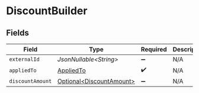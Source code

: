 # DiscountBuilder


## Fields

| Field                                                                  | Type                                                                   | Required                                                               | Description                                                            |
| ---------------------------------------------------------------------- | ---------------------------------------------------------------------- | ---------------------------------------------------------------------- | ---------------------------------------------------------------------- |
| `externalId`                                                           | *JsonNullable\<String>*                                                | :heavy_minus_sign:                                                     | N/A                                                                    |
| `appliedTo`                                                            | [AppliedTo](../../models/components/AppliedTo.md)                      | :heavy_check_mark:                                                     | N/A                                                                    |
| `discountAmount`                                                       | [Optional\<DiscountAmount>](../../models/components/DiscountAmount.md) | :heavy_minus_sign:                                                     | N/A                                                                    |